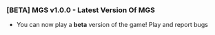 ### [BETA] MGS v1.0.0 - Latest Version Of **MGS**
- You can now play a **beta** version of the game! Play and report bugs

